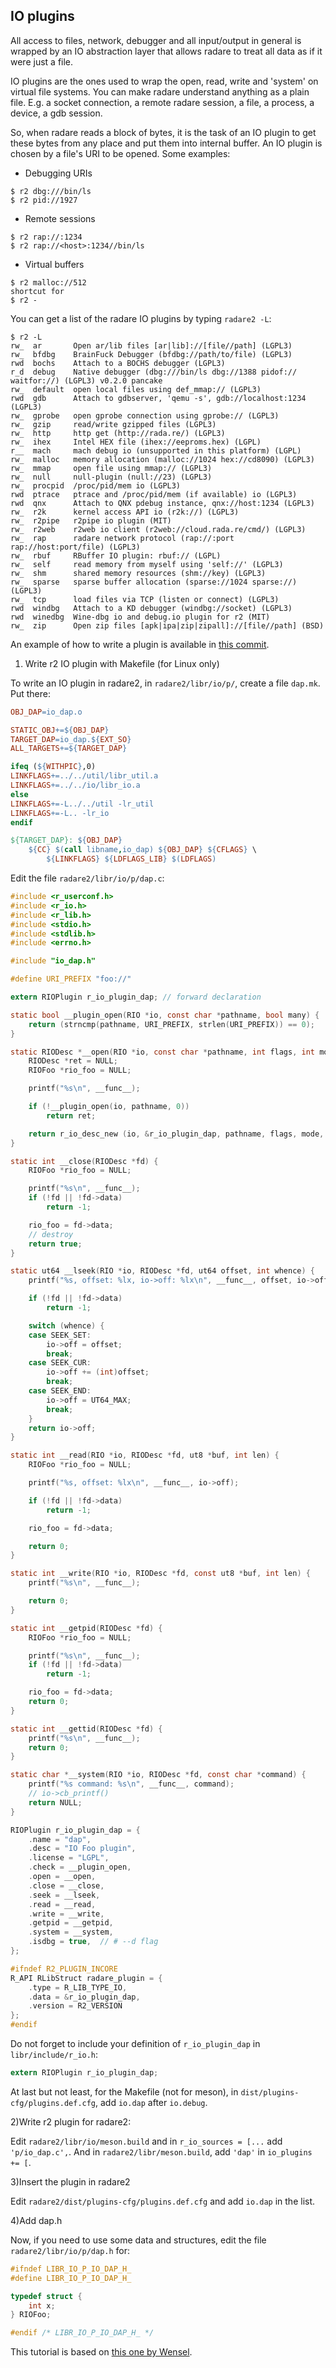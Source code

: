 ## IO plugins

All access to files, network, debugger and all input/output in general is wrapped by an IO abstraction layer that allows radare to treat all data as if it were just a file.

IO plugins are the ones used to wrap the open, read, write and 'system' on virtual file systems. You can make radare understand anything as a plain file. E.g. a socket connection, a remote radare session, a file, a process, a device, a gdb session.

So, when radare reads a block of bytes, it is the task of an IO plugin to get these bytes from any place and put them into internal buffer. An IO plugin is chosen by a file's URI to be opened. Some examples:

* Debugging URIs

```console
$ r2 dbg:///bin/ls
$ r2 pid://1927
```

* Remote sessions

```console
$ r2 rap://:1234
$ r2 rap://<host>:1234//bin/ls
```

* Virtual buffers

```console
$ r2 malloc://512
shortcut for
$ r2 -
```

You can get a list of the radare IO plugins by typing `radare2 -L`:

```console
$ r2 -L
rw_  ar       Open ar/lib files [ar|lib]://[file//path] (LGPL3)
rw_  bfdbg    BrainFuck Debugger (bfdbg://path/to/file) (LGPL3)
rwd  bochs    Attach to a BOCHS debugger (LGPL3)
r_d  debug    Native debugger (dbg:///bin/ls dbg://1388 pidof:// waitfor://) (LGPL3) v0.2.0 pancake
rw_  default  open local files using def_mmap:// (LGPL3)
rwd  gdb      Attach to gdbserver, 'qemu -s', gdb://localhost:1234 (LGPL3)
rw_  gprobe   open gprobe connection using gprobe:// (LGPL3)
rw_  gzip     read/write gzipped files (LGPL3)
rw_  http     http get (http://rada.re/) (LGPL3)
rw_  ihex     Intel HEX file (ihex://eeproms.hex) (LGPL)
r__  mach     mach debug io (unsupported in this platform) (LGPL)
rw_  malloc   memory allocation (malloc://1024 hex://cd8090) (LGPL3)
rw_  mmap     open file using mmap:// (LGPL3)
rw_  null     null-plugin (null://23) (LGPL3)
rw_  procpid  /proc/pid/mem io (LGPL3)
rwd  ptrace   ptrace and /proc/pid/mem (if available) io (LGPL3)
rwd  qnx      Attach to QNX pdebug instance, qnx://host:1234 (LGPL3)
rw_  r2k      kernel access API io (r2k://) (LGPL3)
rw_  r2pipe   r2pipe io plugin (MIT)
rw_  r2web    r2web io client (r2web://cloud.rada.re/cmd/) (LGPL3)
rw_  rap      radare network protocol (rap://:port rap://host:port/file) (LGPL3)
rw_  rbuf     RBuffer IO plugin: rbuf:// (LGPL)
rw_  self     read memory from myself using 'self://' (LGPL3)
rw_  shm      shared memory resources (shm://key) (LGPL3)
rw_  sparse   sparse buffer allocation (sparse://1024 sparse://) (LGPL3)
rw_  tcp      load files via TCP (listen or connect) (LGPL3)
rwd  windbg   Attach to a KD debugger (windbg://socket) (LGPL3)
rwd  winedbg  Wine-dbg io and debug.io plugin for r2 (MIT)
rw_  zip      Open zip files [apk|ipa|zip|zipall]://[file//path] (BSD)
```

An example of how to write a plugin is available in [this commit](https://github.com/radareorg/radare2/pull/20574/commits/f9abd3026c37961a485656447eff7bff616322bf).

1) Write r2 IO plugin with Makefile (for Linux only)

To write an IO plugin in radare2, in `radare2/libr/io/p/`, create a file `dap.mk`. Put there:

```Makefile
OBJ_DAP=io_dap.o

STATIC_OBJ+=${OBJ_DAP}
TARGET_DAP=io_dap.${EXT_SO}
ALL_TARGETS+=${TARGET_DAP}

ifeq (${WITHPIC},0)
LINKFLAGS+=../../util/libr_util.a
LINKFLAGS+=../../io/libr_io.a
else
LINKFLAGS+=-L../../util -lr_util
LINKFLAGS+=-L.. -lr_io
endif

${TARGET_DAP}: ${OBJ_DAP}
	${CC} $(call libname,io_dap) ${OBJ_DAP} ${CFLAGS} \
		${LINKFLAGS} ${LDFLAGS_LIB} $(LDFLAGS)
```

Edit the file `radare2/libr/io/p/dap.c`:

```c
#include <r_userconf.h>
#include <r_io.h>
#include <r_lib.h>
#include <stdio.h>
#include <stdlib.h>
#include <errno.h>

#include "io_dap.h"

#define URI_PREFIX "foo://"

extern RIOPlugin r_io_plugin_dap; // forward declaration

static bool __plugin_open(RIO *io, const char *pathname, bool many) {
    return (strncmp(pathname, URI_PREFIX, strlen(URI_PREFIX)) == 0);
}

static RIODesc *__open(RIO *io, const char *pathname, int flags, int mode) {
    RIODesc *ret = NULL;
    RIOFoo *rio_foo = NULL;

    printf("%s\n", __func__);

    if (!__plugin_open(io, pathname, 0))
        return ret;

    return r_io_desc_new (io, &r_io_plugin_dap, pathname, flags, mode, rio_foo);
}

static int __close(RIODesc *fd) {
    RIOFoo *rio_foo = NULL;

    printf("%s\n", __func__);
    if (!fd || !fd->data)
        return -1;

    rio_foo = fd->data;
    // destroy
    return true;
}

static ut64 __lseek(RIO *io, RIODesc *fd, ut64 offset, int whence) {
    printf("%s, offset: %lx, io->off: %lx\n", __func__, offset, io->off);

    if (!fd || !fd->data)
        return -1;

    switch (whence) {
    case SEEK_SET:
        io->off = offset;
        break;
    case SEEK_CUR:
        io->off += (int)offset;
        break;
    case SEEK_END:
        io->off = UT64_MAX;
        break;
    }
    return io->off;
}

static int __read(RIO *io, RIODesc *fd, ut8 *buf, int len) {
    RIOFoo *rio_foo = NULL;

    printf("%s, offset: %lx\n", __func__, io->off);

    if (!fd || !fd->data)
        return -1;

    rio_foo = fd->data;

    return 0;
}

static int __write(RIO *io, RIODesc *fd, const ut8 *buf, int len) {
    printf("%s\n", __func__);

    return 0;
}

static int __getpid(RIODesc *fd) {
    RIOFoo *rio_foo = NULL;

    printf("%s\n", __func__);
    if (!fd || !fd->data)
        return -1;

    rio_foo = fd->data;
    return 0;
}

static int __gettid(RIODesc *fd) {
    printf("%s\n", __func__);
    return 0;
}

static char *__system(RIO *io, RIODesc *fd, const char *command) {
    printf("%s command: %s\n", __func__, command);
    // io->cb_printf()
    return NULL;
}

RIOPlugin r_io_plugin_dap = {
    .name = "dap",
    .desc = "IO Foo plugin",
    .license = "LGPL",
    .check = __plugin_open,
    .open = __open,
    .close = __close,
    .seek = __lseek,
    .read = __read,
    .write = __write,
    .getpid = __getpid,
    .system = __system,
    .isdbg = true,  // # --d flag
};

#ifndef R2_PLUGIN_INCORE
R_API RLibStruct radare_plugin = {
    .type = R_LIB_TYPE_IO,
    .data = &r_io_plugin_dap,
    .version = R2_VERSION
};
#endif
```

Do not forget to include your definition of `r_io_plugin_dap` in `libr/include/r_io.h`:

```c
extern RIOPlugin r_io_plugin_dap;
```

At last but not least, for the Makefile (not for meson), in `dist/plugins-cfg/plugins.def.cfg`, add `io.dap` after `io.debug`.

2)Write r2 plugin for radare2:

Edit `radare2/libr/io/meson.build` and in `r_io_sources = [...` add `'p/io_dap.c',`. And in `radare2/libr/meson.build`, add `'dap'` in `io_plugins += [`.

3)Insert the plugin in radare2

Edit `radare2/dist/plugins-cfg/plugins.def.cfg` and add `io.dap` in the list.

4)Add dap.h

Now, if you need to use some data and structures, edit the file `radare2/libr/io/p/dap.h` for:

```c
#ifndef LIBR_IO_P_IO_DAP_H_
#define LIBR_IO_P_IO_DAP_H_

typedef struct {
	int x;
} RIOFoo;

#endif /* LIBR_IO_P_IO_DAP_H_ */
```

This tutorial is based on [this one by Wensel](https://wenzel.github.io/2018/04/15/radare2-io-plugin-tutorial.html).

